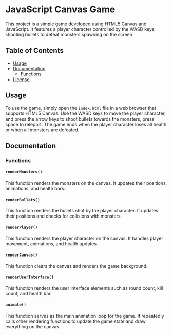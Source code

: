 # JavaScript Canvas Game

This project is a simple game developed using HTML5 Canvas and JavaScript. It features a player character controlled by the WASD keys, shooting bullets to defeat monsters spawning on the screen.

## Table of Contents

- [Usage](#usage)
- [Documentation](#documentation)
  - [Functions](#functions)
- [License](#license)

## Usage

To use the game, simply open the `index.html` file in a web browser that supports HTML5 Canvas. Use the WASD keys to move the player character, and press the arrow keys to shoot bullets towards the monsters, press space to releport. The game ends when the player character loses all health or when all monsters are defeated.

## Documentation

### Functions

#### `renderMonsters()`

This function renders the monsters on the canvas. It updates their positions, animations, and health bars.

#### `renderBullets()`

This function renders the bullets shot by the player character. It updates their positions and checks for collisions with monsters.

#### `renderPlayer()`

This function renders the player character on the canvas. It handles player movement, animations, and health updates.

#### `renderCanvas()`

This function clears the canvas and renders the game background.

#### `renderUserInterface()`

This function renders the user interface elements such as round count, kill count, and health bar.

#### `animate()`

This function serves as the main animation loop for the game. It repeatedly calls other rendering functions to update the game state and draw everything on the canvas.
